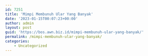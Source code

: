 ```yaml
---
id: 7251
title: 'Mimpi Membunuh Ular Yang Banyak'
date: '2023-01-15T00:07:23+00:00'
author: admin
layout: post
guid: 'https://bos.awn.biz.id/mimpi-membunuh-ular-yang-banyak/'
permalink: /mimpi-membunuh-ular-yang-banyak/
categories:
    - Uncategorized
---
```


